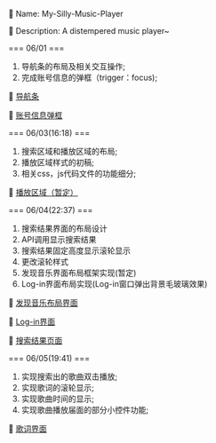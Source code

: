 
🐶 Name: My-Silly-Music-Player

🐶 Description: A distempered music player~


=== 06/01 ===

1. 导航条的布局及相关交互操作;
2. 完成账号信息的弹框（trigger：focus);

🌄 [导航条](http://123.207.53.192/img/%E5%AF%BC%E8%88%AA%E6%9D%A1.png)

🌄 [账号信息弹框](http://123.207.53.192/img/%E8%B4%A6%E5%8F%B7%E4%BF%A1%E6%81%AF%E5%BC%B9%E7%AA%97.png)

=== 06/03(16:18) ===

1. 搜索区域和播放区域的布局;
2. 播放区域样式的初稿;
3. 相关css，js代码文件的功能细分;

🌄 [播放区域（暂定）](http://123.207.53.192/img/%E6%92%AD%E6%94%BE%E5%8C%BA%E5%9F%9F.png)

=== 06/04(22:37) ===
1. 搜索结果界面的布局设计
2. API调用显示搜索结果
3. 搜索结果固定高度显示滚轮显示
4. 更改滚轮样式
5. 发现音乐界面布局框架实现(暂定)
6. Log-in界面布局实现(Log-in窗口弹出背景毛玻璃效果)

🌄 [发现音乐布局界面](http://123.207.53.192/img/%E5%8F%91%E7%8E%B0%E9%9F%B3%E4%B9%90%E5%B8%83%E5%B1%80%E7%95%8C.png)

🌄 [Log-in界面](http://123.207.53.192/img/log-in%E7%95%8C%E9%9D%A2.png)

🌄 [搜索结果页面](http://123.207.53.192/img/%E6%90%9C%E7%B4%A2%E7%BB%93%E6%9E%9C%E7%95%8C%E9%9D%A2.png)

=== 06/05(19:41) ===

1. 实现搜索出的歌曲双击播放;
2. 实现歌词的滚轮显示;
3. 实现歌曲时间的显示;
4. 实现歌曲播放届面的部分小控件功能;

🌄 [歌词界面](http://123.207.53.192/img/%E6%AD%8C%E8%AF%8D%E5%B1%8A%E9%9D%A2.png)
